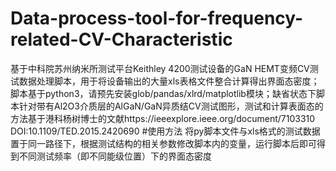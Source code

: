# Data-process-tool-for-frequency-related-CV-Characteristic
基于中科院苏州纳米所测试平台Keithley 4200测试设备的GaN HEMT变频CV测试数据处理脚本，用于将设备输出的大量xls表格文件整合计算得出界面态密度；脚本基于python3，请预先安装glob/pandas/xlrd/matplotlib模块；缺省状态下脚本针对带有Al2O3介质层的AlGaN/GaN异质结CV测试图形，测试和计算表面态的方法基于港科杨树博士的文献https://ieeexplore.ieee.org/document/7103310
DOI:10.1109/TED.2015.2420690
#使用方法
将py脚本文件与xls格式的测试数据置于同一路径下，根据测试结构的相关参数修改脚本内的变量，运行脚本后即可得到不同测试频率（即不同能级位置）下的界面态密度
